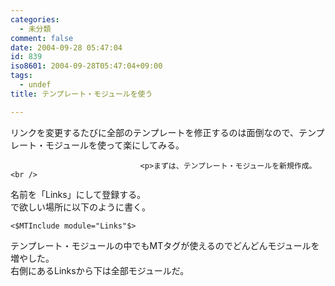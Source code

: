 ```yaml
---
categories:
  - 未分類
comment: false
date: 2004-09-28 05:47:04
id: 839
iso8601: 2004-09-28T05:47:04+09:00
tags:
  - undef
title: テンプレート・モジュールを使う

---
```


<div class="entry-body">
                                 <p>リンクを変更するたびに全部のテンプレートを修正するのは面倒なので、テンプレート・モジュールを使って楽にしてみる。</p>
                              
                                 <p>まずは、テンプレート・モジュールを新規作成。<br />
名前を「Links」にして登録する。<br />
で欲しい場所に以下のように書く。</p>

<pre><code>&lt;$MTInclude module="Links"$&gt;</code></pre>

<p>テンプレート・モジュールの中でもMTタグが使えるのでどんどんモジュールを増やした。<br />
右側にあるLinksから下は全部モジュールだ。</p>
                              </div>    	